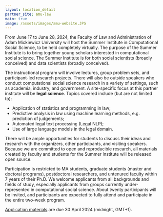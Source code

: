 ```yaml
---
layout: location_detail
partner_site: amu-law
main: true
image: /assets/images/amu-website.JPG
---
```


From June 17 to June 28, 2024, the Faculty of Law and Administration of Adam Mickiewicz University will host the Summer Institute in Computational Social Science, to be held completely virtually. The purpose of the Summer Institute is to bring together young scholars interested in computational social science. The Summer Institute is for both social scientists (broadly conceived) and data scientists (broadly conceived).

The instructional program will involve lectures, group problem sets, and participant-led research projects. There will also be outside speakers who conduct computational social science research in a variety of settings, such as academia, industry, and government. A site-specific focus at this partner institute will be **legal science**. Topics covered include (but are not limited to): 

*	Application of statistics and programming in law;
*	Predictive analysis in law using machine learning methods, e.g. prediction of judgements;
*	Automated legal text processing (Legal NLP);
*	Use of large language models in the legal domain.

There will be ample opportunities for students to discuss their ideas and research with the organizers, other participants, and visiting speakers. Because we are committed to open and reproducible research, all materials created by faculty and students for the Summer Institute will be released open source.

Participation is restricted to MA students, graduate students (master and doctoral programs), postdoctoral researchers, and untenured faculty within 7 years of their Ph.D. We welcome applicants from all backgrounds and fields of study, especially applicants from groups currently under-represented in computational social science. About twenty participants will be invited, and participants are expected to fully attend and participate in the entire two-week program.

[Application materials](https://compsocialscience.github.io/summer-institute/2024/amu-law/apply) are due 30 April 2024 (midnight, GMT+1).
